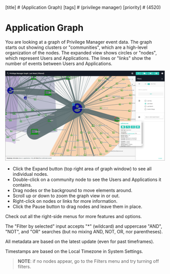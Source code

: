 [title] # (Application Graph)
[tags] # (privilege manager)
[priority] # (4520)
# Application Graph

You are looking at a graph of Privilege Manager event data. The graph starts out showing clusters or "communities", which are a high-level organization of the nodes. The expanded view shows circles or "nodes", which represent Users and Applications. The lines or "links" show the number of events between Users and Applications.

![app graph](images/app-graph.png "Application Graph Overview")


* Click the Expand button (top right area of graph window) to see all individual nodes.
* Double-click on a community node to see the Users and Applications it contains.
* Drag nodes or the background to move elements around.
* Scroll up or down to zoom the graph view in or out.
* Right-click on nodes or links for more information.
* Click the Pause button to drag nodes and leave them in place.

Check out all the right-side menus for more features and options.

The "Filter by selected" input accepts "*" (wildcard) and uppercase "AND", "NOT", and "OR" searches (but no mixing AND, NOT, OR, nor parentheses).

All metadata are based on the latest update (even for past timeframes).

Timestamps are based on the Local Timezone in System Settings.

>**NOTE**: if no nodes appear, go to the Filters menu and try turning off filters.
